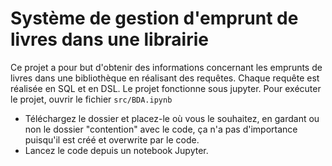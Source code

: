 #  Système de gestion d'emprunt de livres dans une librairie

Ce projet a pour but d'obtenir des informations concernant les emprunts de livres dans une bibliothèque en réalisant des requêtes.
Chaque requête est réalisée en SQL et en DSL.
Le projet fonctionne sous jupyter.
Pour exécuter le projet, ouvrir le fichier ```src/BDA.ipynb```

- Téléchargez le dossier et placez-le où vous le souhaitez, en gardant ou non le dossier "contention" avec le code, ça n'a pas d'importance puisqu'il est créé et overwrite par le code.    
- Lancez le code depuis un notebook Jupyter.
